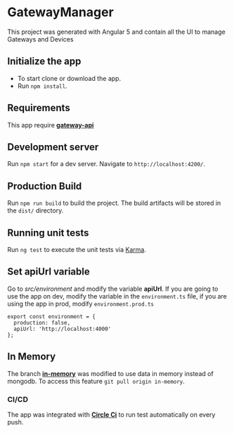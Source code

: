 # GatewayManager

This project was generated with Angular 5 and contain all the UI to manage Gateways and Devices

## Initialize the app

- To start clone or download the app.
- Run `npm install`.

## Requirements

This app require **[gateway-api](https://github.com/carlos2742/gateway-api)** 

## Development server

Run `npm start` for a dev server. Navigate to `http://localhost:4200/`.

## Production Build

Run `npm run build` to build the project. The build artifacts will be stored in the `dist/` directory.

## Running unit tests

Run `ng test` to execute the unit tests via [Karma](https://karma-runner.github.io).

## Set apiUrl variable

Go to *src/environment* and modify the variable **apiUrl**. If you are going to use the app on dev, modify the variable in the `environment.ts` file, if you are using the app in prod, modify `environment.prod.ts`
```
export const environment = {
  production: false,
  apiUrl: 'http://localhost:4000'
};
```
## In Memory
The branch **[in-memory](https://github.com/carlos2742/gateway-client/tree/in-memory)** was modified to use data in memory instead of mongodb. To access this feature `git pull origin in-memory`.

### CI/CD
The app was integrated with **[Circle Ci](https://circleci.com/)** to run test automatically on every push.
